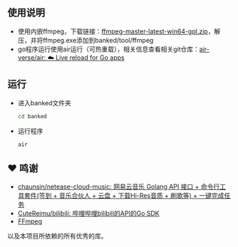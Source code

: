 ## 使用说明

- 使用内嵌ffmpeg，下载链接：[ffmpeg-master-latest-win64-gpl.zip](https://github.com/BtbN/FFmpeg-Builds/releases/download/latest/ffmpeg-master-latest-win64-gpl.zip)，解压，并将ffmpeg.exe添加到banked/tool/ffmpeg
- go程序运行使用air运行（可热重载），相关信息查看相关git仓库：[air-verse/air: ☁️ Live reload for Go apps](https://github.com/air-verse/air)

## 运行

- 进入banked文件夹
  ```bash
  cd banked
  ```
- 运行程序
  ```bash
  air
  ````

## ❤️ 鸣谢

- [chaunsin/netease-cloud-music: 网易云音乐 Golang API 接口 + 命令行工具套件(签到 + 音乐合伙人 + 云盘 + 下载Hi-Res音质 + 刷歌等) + 一键完成任务](https://github.com/chaunsin/netease-cloud-music)
- [CuteReimu/bilibili: 哔哩哔哩bilibili的API的Go SDK](https://github.com/CuteReimu/bilibili)
- [FFmpeg](https://ffmpeg.org/)

以及本项目所依赖的所有优秀的库。
